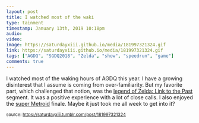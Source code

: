 ```yaml
---
layout: post
title: I watched most of the waki
type: tainment
timestamp: January 13th, 2019 10:18pm
audio: 
video: 
image: https://saturdayxiii.github.io/media/181997321324.gif
link: https://saturdayxiii.github.io/media/181997321324.gif
tags: ["AGDQ", "SGDQ2018", "Zelda", "show", "speedrun", "game"]
comments: true
---
```


I watched most of the waking hours of AGDQ this year.  I have a growing disinterest that I assume is coming from over-familiarity.  But my favorite part, which challenged that notion, was the <a href="https://youtu.be/Gcbhkqub6ZI" target="_blank">legend of Zelda: Link to the Past</a> segment.  It was a positive experience with a lot of close calls.  I also enjoyed the <a href="https://youtu.be/rbyV3MCR9xk" target="_blank">super Metroid</a> finale.  Maybe it just took me all week to get into it?
 
  
<small>source: https://saturdayxiii.tumblr.com/post/181997321324</small>